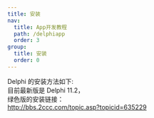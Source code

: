 ```yaml
---
title: 安装
nav:
  title: App开发教程
  path: /delphiapp
  order: 3
group:
  title: 安装
  order: 0
---
```


Delphi 的安装方法如下:  
目前最新版是 Delphi 11.2，  
绿色版的安装链接：  
http://bbs.2ccc.com/topic.asp?topicid=635229
